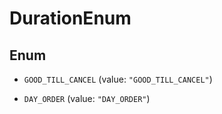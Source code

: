 

# DurationEnum

## Enum


* `GOOD_TILL_CANCEL` (value: `"GOOD_TILL_CANCEL"`)

* `DAY_ORDER` (value: `"DAY_ORDER"`)



